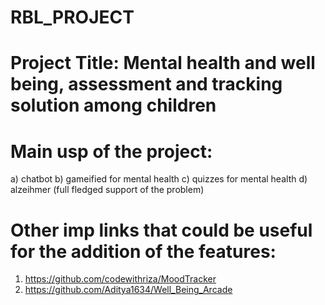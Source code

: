 # RBL_PROJECT
# Project Title: Mental health and well being, assessment and tracking solution among children
# Main usp of the project:
a) chatbot
b) gameified for mental health
c) quizzes for mental health
d) alzeihmer (full fledged support of the problem)
# Other imp links that could be useful for the addition of the features:
 1) https://github.com/codewithriza/MoodTracker
 2) https://github.com/Aditya1634/Well_Being_Arcade
